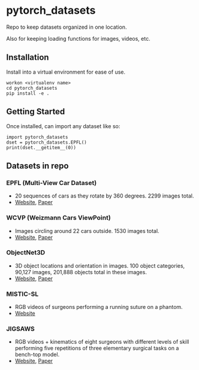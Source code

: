 # pytorch_datasets

Repo to keep datasets organized in one location.

Also for keeping loading functions for images, videos, etc.


## Installation

Install into a virtual environment for ease of use.

```
workon <virtualenv name>
cd pytorch_datasets
pip install -e .
```

## Getting Started

Once installed, can import any dataset like so:

```
import pytorch_datasets
dset = pytorch_datasets.EPFL()
print(dset.__getitem__(0))
```

## Datasets in repo

### EPFL (Multi-View Car Dataset)

- 20 sequences of cars as they rotate by 360 degrees. 2299 images total.
- [Website](https://cvlab.epfl.ch/data/data-pose-index-php/), [Paper](https://infoscience.epfl.ch/record/146798/files/multiview.pdf)

### WCVP (Weizmann Cars ViewPoint)

- Images circling around 22 cars outside. 1530 images total.
- [Website](http://www.wisdom.weizmann.ac.il/~vision/WCVP/), [Paper](http://dx.doi.org/10.1016/j.imavis.2012.09.006)

### ObjectNet3D

- 3D object locations and orientation in images. 100 object categories, 90,127 images, 201,888 objects total in these images.
- [Website](http://cvgl.stanford.edu/projects/objectnet3d/), [Paper](http://cvgl.stanford.edu/papers/xiang_eccv16.pdf)

### MISTIC-SL

- RGB videos of surgeons performing a running suture on a phantom.
- [Website](https://projects.lcsr.jhu.edu/hmm/main/index.php/DataSets/MISTIC)

### JIGSAWS

- RGB videos + kinematics of eight surgeons with different levels of skill performing five repetitions of three elementary surgical tasks on a bench-top model.
- [Website](https://cirl.lcsr.jhu.edu/research/hmm/datasets/jigsaws_release), [Paper](https://cirl.lcsr.jhu.edu/wp-content/uploads/2015/11/JIGSAWS.pdf)
